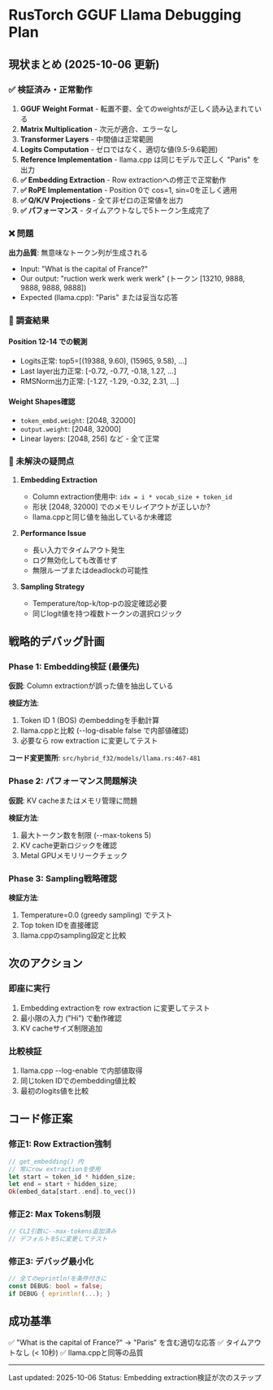 # RusTorch GGUF Llama Debugging Plan

## 現状まとめ (2025-10-06 更新)

### ✅ 検証済み・正常動作
1. **GGUF Weight Format** - 転置不要、全てのweightsが正しく読み込まれている
2. **Matrix Multiplication** - 次元が適合、エラーなし
3. **Transformer Layers** - 中間値は正常範囲
4. **Logits Computation** - ゼロではなく、適切な値(9.5-9.6範囲)
5. **Reference Implementation** - llama.cpp は同じモデルで正しく "Paris" を出力
6. **✅ Embedding Extraction** - Row extractionへの修正で正常動作
7. **✅ RoPE Implementation** - Position 0で cos=1, sin=0を正しく適用
8. **✅ Q/K/V Projections** - 全て非ゼロの正常値を出力
9. **✅ パフォーマンス** - タイムアウトなしで5トークン生成完了

### ❌ 問題
**出力品質**: 無意味なトークン列が生成される
- Input: "What is the capital of France?"
- Our output: "ruction werk werk werk werk" (トークン [13210, 9888, 9888, 9888, 9888])
- Expected (llama.cpp): "Paris" または妥当な応答

### 🔬 調査結果

#### Position 12-14 での観測
- Logits正常: top5=[(19388, 9.60), (15965, 9.58), ...]
- Last layer出力正常: [-0.72, -0.77, -0.18, 1.27, ...]
- RMSNorm出力正常: [-1.27, -1.29, -0.32, 2.31, ...]

#### Weight Shapes確認
- `token_embd.weight`: [2048, 32000]
- `output.weight`: [2048, 32000]
- Linear layers: [2048, 256] など - 全て正常

### 🎯 未解決の疑問点

1. **Embedding Extraction**
   - Column extraction使用中: `idx = i * vocab_size + token_id`
   - 形状 [2048, 32000] でのメモリレイアウトが正しいか?
   - llama.cppと同じ値を抽出しているか未確認

2. **Performance Issue**
   - 長い入力でタイムアウト発生
   - ログ無効化しても改善せず
   - 無限ループまたはdeadlockの可能性

3. **Sampling Strategy**
   - Temperature/top-k/top-pの設定確認必要
   - 同じlogit値を持つ複数トークンの選択ロジック

## 戦略的デバッグ計画

### Phase 1: Embedding検証 (最優先)

**仮説**: Column extractionが誤った値を抽出している

**検証方法**:
1. Token ID 1 (BOS) のembeddingを手動計算
2. llama.cppと比較 (--log-disable false で内部値確認)
3. 必要なら row extraction に変更してテスト

**コード変更箇所**: `src/hybrid_f32/models/llama.rs:467-481`

### Phase 2: パフォーマンス問題解決

**仮説**: KV cacheまたはメモリ管理に問題

**検証方法**:
1. 最大トークン数を制限 (--max-tokens 5)
2. KV cache更新ロジックを確認
3. Metal GPUメモリリークチェック

### Phase 3: Sampling戦略確認

**検証方法**:
1. Temperature=0.0 (greedy sampling) でテスト
2. Top token IDを直接確認
3. llama.cppのsampling設定と比較

## 次のアクション

### 即座に実行
1. Embedding extractionを row extraction に変更してテスト
2. 最小限の入力 ("Hi") で動作確認
3. KV cacheサイズ制限追加

### 比較検証
1. llama.cpp --log-enable で内部値取得
2. 同じtoken IDでのembedding値比較
3. 最初のlogits値を比較

## コード修正案

### 修正1: Row Extraction強制
```rust
// get_embedding() 内
// 常にrow extractionを使用
let start = token_id * hidden_size;
let end = start + hidden_size;
Ok(embed_data[start..end].to_vec())
```

### 修正2: Max Tokens制限
```rust
// CLI引数に--max-tokens追加済み
// デフォルトを5に変更してテスト
```

### 修正3: デバッグ最小化
```rust
// 全てのeprintln!を条件付きに
const DEBUG: bool = false;
if DEBUG { eprintln!(...); }
```

## 成功基準

✅ "What is the capital of France?" → "Paris" を含む適切な応答
✅ タイムアウトなし (< 10秒)
✅ llama.cppと同等の品質

---
Last updated: 2025-10-06
Status: Embedding extraction検証が次のステップ
